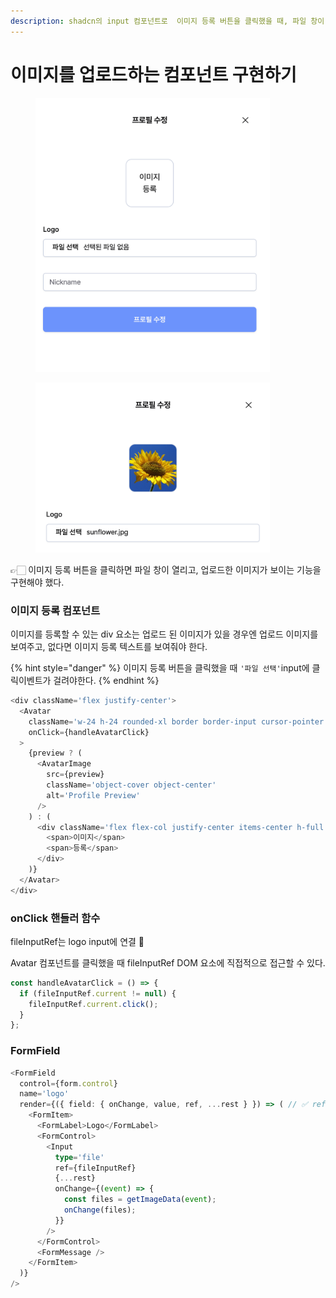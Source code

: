 ```yaml
---
description: shadcn의 input 컴포넌트로  이미지 등록 버튼을 클릭했을 때, 파일 창이 열리도록 구현
---
```


# 이미지를 업로드하는 컴포넌트 구현하기

<div align="left"><figure><img src="../.gitbook/assets/240411-1.png" alt="" width="375"><figcaption></figcaption></figure></div>

<div align="left"><figure><img src="../.gitbook/assets/240411-2.png" alt="" width="375"><figcaption></figcaption></figure></div>

👉🏻 이미지 등록 버튼을 클릭하면 파일 창이 열리고, 업로드한 이미지가 보이는 기능을 구현해야 했다.&#x20;



### 이미지 등록 컴포넌트

이미지를 등록할 수 있는 div 요소는 업로드 된 이미지가 있을 경우엔 업로드 이미지를 보여주고, 없다면 이미지 등록 텍스트를 보여줘야 한다.&#x20;

{% hint style="danger" %}
이미지 등록 버튼을 클릭했을 때 `'파일 선택'`input에 클릭이벤트가 걸려야한다.&#x20;
{% endhint %}

```typescript
<div className='flex justify-center'>
  <Avatar
    className='w-24 h-24 rounded-xl border border-input cursor-pointer'
    onClick={handleAvatarClick}
  >
    {preview ? (
      <AvatarImage
        src={preview}
        className='object-cover object-center'
        alt='Profile Preview'
      />
    ) : (
      <div className='flex flex-col justify-center items-center h-full w-full'>
        <span>이미지</span>
        <span>등록</span>
      </div>
    )}
  </Avatar>
</div>
```



### onClick 핸들러 함수

fileInputRef는 logo input에 연결 🔗

Avatar 컴포넌트를 클릭했을 때 fileInputRef DOM 요소에 직접적으로 접근할 수 있다.&#x20;

```typescript
const handleAvatarClick = () => {
  if (fileInputRef.current != null) {
    fileInputRef.current.click();
  }
};
```



### FormField

```typescript
<FormField
  control={form.control}
  name='logo'
  render={({ field: { onChange, value, ref, ...rest } }) => ( // ✅ ref
    <FormItem>
      <FormLabel>Logo</FormLabel>
      <FormControl>
        <Input
          type='file'
          ref={fileInputRef}
          {...rest}
          onChange={(event) => {
            const files = getImageData(event);
            onChange(files);
          }}
        />
      </FormControl>
      <FormMessage />
    </FormItem>
  )}
/>
```
